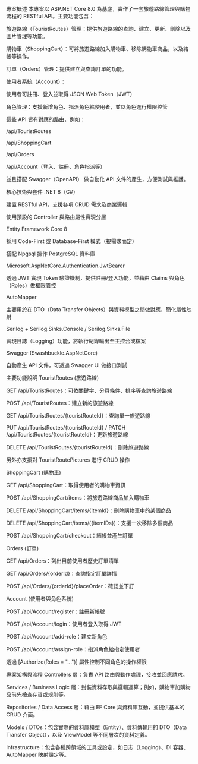 專案概述
本專案以 ASP.NET Core 8.0 為基底，實作了一套旅遊路線管理與購物流程的 RESTful API。主要功能包含：

旅遊路線（TouristRoutes）管理：提供旅遊路線的查詢、建立、更新、刪除以及圖片管理等功能。

購物車（ShoppingCart）：可將旅遊路線加入購物車、移除購物車商品，以及結帳等操作。

訂單（Orders）管理：提供建立與查詢訂單的功能。

使用者系統（Account）：

使用者可註冊、登入並取得 JSON Web Token（JWT）

角色管理：支援新增角色、指派角色給使用者，並以角色進行權限控管

這些 API 皆有對應的路由，例如：

/api/TouristRoutes

/api/ShoppingCart

/api/Orders

/api/Account（登入、註冊、角色指派等）

並且搭配 Swagger（OpenAPI） 做自動化 API 文件的產生，方便測試與維護。

核心技術與套件
.NET 8（C#）

建置 RESTful API，支援各項 CRUD 需求及商業邏輯

使用預設的 Controller 與路由屬性實現分層

Entity Framework Core 8

採用 Code-First 或 Database-First 模式（視需求而定）

搭配 Npgsql 操作 PostgreSQL 資料庫

Microsoft.AspNetCore.Authentication.JwtBearer

透過 JWT 實現 Token 驗證機制，提供註冊/登入功能，並藉由 Claims 與角色（Roles）做權限管控

AutoMapper

主要用於在 DTO（Data Transfer Objects）與資料模型之間做對應，簡化屬性映射

Serilog + Serilog.Sinks.Console / Serilog.Sinks.File

實現日誌（Logging）功能，將執行紀錄輸出至主控台或檔案

Swagger (Swashbuckle.AspNetCore)

自動產生 API 文件，可透過 Swagger UI 做接口測試

主要功能說明
TouristRoutes (旅遊路線)

GET /api/TouristRoutes：可依關鍵字、分頁條件、排序等查詢旅遊路線

POST /api/TouristRoutes：建立新的旅遊路線

GET /api/TouristRoutes/{touristRouteId}：查詢單一旅遊路線

PUT /api/TouristRoutes/{touristRouteId} / PATCH /api/TouristRoutes/{touristRouteId}：更新旅遊路線

DELETE /api/TouristRoutes/{touristRouteId}：刪除旅遊路線

另外亦支援對 TouristRoutePictures 進行 CRUD 操作

ShoppingCart (購物車)

GET /api/ShoppingCart：取得使用者的購物車資訊

POST /api/ShoppingCart/items：將旅遊路線商品加入購物車

DELETE /api/ShoppingCart/items/{itemId}：刪除購物車中的某個商品

DELETE /api/ShoppingCart/items/({itemIDs})：支援一次移除多個商品

POST /api/ShoppingCart/checkout：結帳並產生訂單

Orders (訂單)

GET /api/Orders：列出目前使用者歷史訂單清單

GET /api/Orders/{orderId}：查詢指定訂單詳情

POST /api/Orders/{orderId}/placeOrder：確認並下訂

Account (使用者與角色系統)

POST /api/Account/register：註冊新帳號

POST /api/Account/login：使用者登入取得 JWT

POST /api/Account/add-role：建立新角色

POST /api/Account/assign-role：指派角色給指定使用者

透過 [Authorize(Roles = "...")] 屬性控制不同角色的操作權限

專案架構與流程
Controllers 層：負責 API 路由與動作處理，接收並回應請求。

Services / Business Logic 層：封裝資料存取與邏輯運算；例如，購物車加購物品前先檢查存貨或規則等。

Repositories / Data Access 層：藉由 EF Core 與資料庫互動，並提供基本的 CRUD 介面。

Models / DTOs：包含實際的資料庫模型（Entity）、資料傳輸用的 DTO（Data Transfer Object），以及 ViewModel 等不同層次的資料定義。

Infrastructure：包含各種跨領域的工具或設定，如日志（Logging）、DI 容器、AutoMapper 映射設定等。

